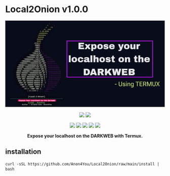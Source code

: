 # Local2Onion v1.0.0

<p align="center">
  <img src="files/Picsart_24-03-24_13-38-15-589.jpg">
</p>

<p align="center">
  <img src="https://img.shields.io/badge/Version-1.0.0-red?style=for-the-badge">
  <img src="https://img.shields.io/github/license/Anon4You/Local2Onion?style=for-the-badge">
</p>

<p align="center">
  <img src="https://img.shields.io/badge/Author-Anon4You-blue?style=flat-square">
  <img src="https://img.shields.io/badge/Open%20Source-Yes-darkgreen?style=flat-square">
  <img src="https://img.shields.io/badge/Maintained%3F-Yes-lightblue?style=flat-square">
  <img src="https://img.shields.io/badge/Written%20In-Bash-darkcyan?style=flat-square">
  <img src="https://hits.seeyoufarm.com/api/count/incr/badge.svg?url=https%3A%2F%2Fgithub.com%2FAnon4You%2FLocal2Onion&title=Visitors&edge_flat=false"/></a>
</p>

<p align="center"><b>Expose your localhost on the DARKWEB with Termux.</b></p>

## installation

```
curl -sSL https://github.com/Anon4You/Local2Onion/raw/main/install | bash
```




